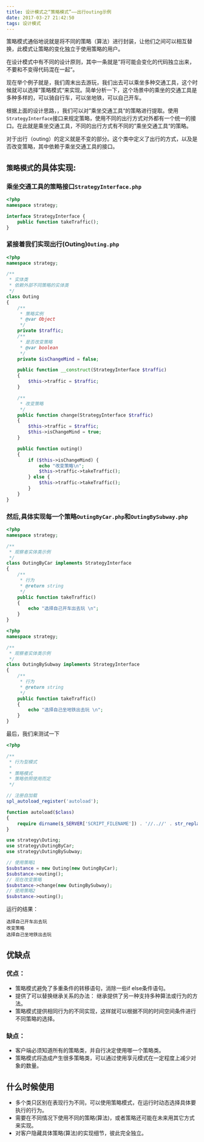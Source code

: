 ```yaml
---
title: 设计模式之“策略模式”——出行outing示例
date: 2017-03-27 21:42:50
tags: 设计模式
---
```


策略模式通俗地说就是将不同的策略（算法）进行封装，让他们之间可以相互替换，此模式让策略的变化独立于使用策略的用户。

在设计模式中有不同的设计原则，其中一条就是”将可能会变化的代码独立出来，不要和不变得代码混在一起“。

现在举个例子就是，我们周末出去游玩，我们出去可以乘坐多种交通工具，这个时候就可以选择”策略模式“来实现。简单分析一下，这个场景中的乘坐的交通工具是多种多样的，可以骑自行车，可以坐地铁，可以自己开车。

根据上面的设计思路，，我们可以对”乘坐交通工具“的策略进行提取。使用`StrategyInterface`接口来规定策略，使用不同的出行方式对外都有一个统一的接口。在此就是乘坐交通工具，不同的出行方式有不同的”乘坐交通工具“的策略。

对于出行（outing）的定义就是不变的部分。这个类中定义了出行的方式，以及是否改变策略，其中依赖于乘坐交通工具的接口。

## `策略模式`的具体实现:

### 乘坐交通工具的策略接口`StrategyInterface.php`

```php
<?php
namespace strategy;

interface StrategyInterface {
    public function takeTraffic();
}
```

### 紧接着我们实现出行(Outing)`Outing.php` 

```php
<?php
namespace strategy;

/**
 * 实体类
 * 依赖外部不同策略的实体类
 */
class Outing
{
    /**
     * 策略实例
     * @var Object
     */
    private $traffic;
    /**
     * 是否改变策略
     * @var boolean
     */
    private $isChangeMind = false;

    public function __construct(StrategyInterface $traffic)
    {
        $this->traffic = $traffic;
    }

    /**
     * 改变策略
     */
    public function change(StrategyInterface $traffic)
    {
        $this->traffic = $traffic;
        $this->isChangeMind = true;
    }

    public function outing()
    {
        if ($this->isChangeMind) {
            echo "改变策略\n";
            $this->traffic->takeTraffic();
        } else {
            $this->traffic->takeTraffic();
        }
    }
}
```

### 然后,具体实现每一个策略`OutingByCar.php`和`OutingBySubway.php`

```php
<?php
namespace strategy;

/**
 * 观察者实体类示例
 */
class OutingByCar implements StrategyInterface
{
    /**
     * 行为
     * @return string
     */
    public function takeTraffic()
    {
        echo "选择自己开车出去玩 \n";
    }
}
```

```php
<?php
namespace strategy;

/**
 * 观察者实体类示例
 */
class OutingBySubway implements StrategyInterface
{
    /**
     * 行为
     * @return string
     */
    public function takeTraffic()
    {
        echo "选择自己坐地铁出去玩 \n";
    }
}
```


最后，我们来测试一下

```php
<?php

/**
 * 行为型模式
 *
 * 策略模式
 * 策略依照使用而定
 */

// 注册自加载
spl_autoload_register('autoload');

function autoload($class)
{
    require dirname($_SERVER['SCRIPT_FILENAME']) . '//..//' . str_replace('\\', '/', $class) . '.php';
}

use strategy\Outing;
use strategy\OutingByCar;
use strategy\OutingBySubway;

// 使用策略1
$substance = new Outing(new OutingByCar);
$substance->outing();
// 现在改变策略
$substance->change(new OutingBySubway);
// 使用策略2
$substance->outing();
```

运行的结果：

```
选择自己开车出去玩
改变策略
选择自己坐地铁出去玩
```

## 优缺点

### 优点：

* 策略模式避免了多重条件的转移语句，消除一些if else条件语句。
* 提供了可以替换继承关系的办法： 继承提供了另一种支持多种算法或行为的方法。
* 策略模式提供相同行为的不同实现，这样就可以根据不同的时间空间条件进行不同策略的选择。

### 缺点：

* 客户端必须知道所有的策略类，并自行决定使用哪一个策略类。
* 策略模式将造成产生很多策略类，可以通过使用享元模式在一定程度上减少对象的数量。


## 什么时候使用

* 多个类只区别在表现行为不同，可以使用策略模式，在运行时动态选择具体要执行的行为。
* 需要在不同情况下使用不同的策略(算法)，或者策略还可能在未来用其它方式来实现。
* 对客户隐藏具体策略(算法)的实现细节，彼此完全独立。
